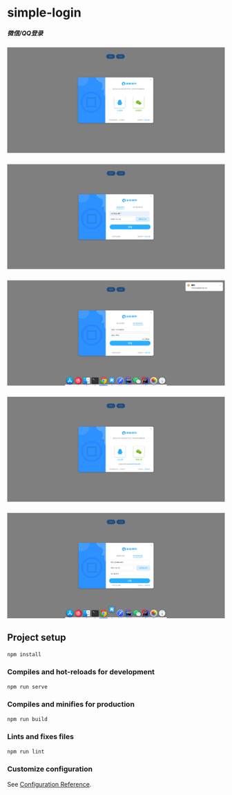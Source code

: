 # simple-login

##### 微信/QQ登录
![1.png](img/second-login.png)

##### 
![2.png](./img/code-login.png)

##### 
![3.png](./img/password-login.png)

##### 
![4.png](./img/second-regist.png)

##### 
![5.png](./img/password-regist.png)
## Project setup
```
npm install
```

### Compiles and hot-reloads for development
```
npm run serve
```

### Compiles and minifies for production
```
npm run build
```

### Lints and fixes files
```
npm run lint
```

### Customize configuration
See [Configuration Reference](https://cli.vuejs.org/config/).
